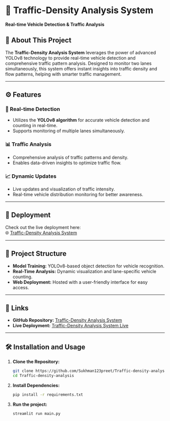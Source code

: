 # **🚦 Traffic-Density Analysis System**  
**Real-time Vehicle Detection & Traffic Analysis**

## **📝 About This Project**  
The **Traffic-Density Analysis System** leverages the power of advanced YOLOv8 technology to provide real-time vehicle detection and comprehensive traffic pattern analysis. Designed to monitor two lanes simultaneously, this system offers instant insights into traffic density and flow patterns, helping with smarter traffic management.

---

## **⚙️ Features**

### **🚗 Real-time Detection**  
- Utilizes the **YOLOv8 algorithm** for accurate vehicle detection and counting in real-time.  
- Supports monitoring of multiple lanes simultaneously.  

### **📊 Traffic Analysis**  
- Comprehensive analysis of traffic patterns and density.  
- Enables data-driven insights to optimize traffic flow.  

### **📈 Dynamic Updates**  
- Live updates and visualization of traffic intensity.  
- Real-time vehicle distribution monitoring for better awareness.  

---

## **🚀 Deployment**  
Check out the live deployment here:  
🌐 [Traffic-Density Analysis System](https://traffic-density-analysis.onrender.com/)

---

## **📂 Project Structure**  
- **Model Training:** YOLOv8-based object detection for vehicle recognition.  
- **Real-Time Analysis:** Dynamic visualization and lane-specific vehicle counting.  
- **Web Deployment:** Hosted with a user-friendly interface for easy access.  

---

## **🔗 Links**  
- **GitHub Repository:** [Traffic-Density Analysis System](https://github.com/Sukhman123preet/Traffic-density-analysis)  
- **Live Deployment:** [Traffic-Density Analysis System Live](https://traffic-density-analysis.onrender.com/)

---

## **🛠️ Installation and Usage**

1. **Clone the Repository:**  
   ```bash
   git clone https://github.com/Sukhman123preet/Traffic-density-analysis.git
   cd Traffic-density-analysis

2. **Install Dependencies:**  
   ```bash
   pip install -r requirements.txt

3. **Run the project:**  
   ```bash
   streamlit run main.py
